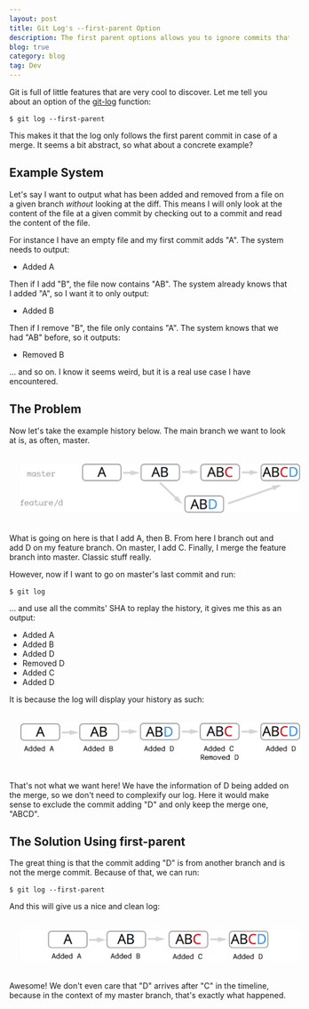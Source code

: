 ```yaml
---
layout: post
title: Git Log's --first-parent Option
description: The first parent options allows you to ignore commits that are not the first parent. This can be very useful to figure out the series of changes a given file went through on a branch.
blog: true
category: blog
tag: Dev
---
```


Git is full of little features that are very cool to discover. Let me tell you about an option of the [git-log][1] function: 

	$ git log --first-parent

This makes it that the log only follows the first parent commit in case of a merge. It seems a bit abstract, so what about a concrete example?

## Example System

Let's say I want to output what has been added and removed from a file on a given branch *without* looking at the diff. This means I will only look at the content of the file at a given commit by checking out to a commit and read the content of the file. 

For instance I have an empty file and my first commit adds "A". The system needs to output:

- Added A

Then if I add "B", the file now contains "AB". The system already knows that I added "A", so I want it to only output:

- Added B

Then if I remove "B", the file only contains "A". The system knows that we had "AB" before, so it outputs:

- Removed B

... and so on. I know it seems weird, but it is a real use case I have encountered. 

## The Problem

Now let's take the example history below. The main branch we want to look at is, as often, master.

<div class="image-wrapper" style="text-align: center"><img src="/assets/blog/git_first_parent@2x.png" style="width: 600px; padding: 20px;"/></div>

What is going on here is that I add A, then B. From here I branch out and add D on my feature branch. On master, I add C. Finally, I merge the feature branch into master. Classic stuff really.

However, now if I want to go on master's last commit and run:

	$ git log

... and use all the commits' SHA to replay the history, it gives me this as an output:

- Added A
- Added B
- Added D
- Removed D
- Added C
- Added D

It is because the log will display your history as such:

<div class="image-wrapper" style="text-align: center"><img src="/assets/blog/git_log@2x.png" style="width: 600px; padding: 20px;"/></div>

That's not what we want here! We have the information of D being added on the merge, so we don't need to complexify our log. Here it would make sense to exclude the commit adding "D" and only keep the merge one, "ABCD". 

## The Solution Using first-parent

The great thing is that the commit adding "D" is from another branch and is not the merge commit. Because of that, we can run:

	$ git log --first-parent

And this will give us a nice and clean log:

<div class="image-wrapper" style="text-align: center"><img src="/assets/blog/nice_log@2x.png" style="width: 600px; padding: 20px;"/></div>

Awesome! We don't even care that "D" arrives after "C" in the timeline, because in the context of my master branch, that's exactly what happened.

[1]:	http://git-scm.com/docs/git-log